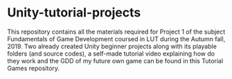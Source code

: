 # Unity-tutorial-projects
This repository contains all the materials required for Project 1 of the subject Fundamentals of Game Development coursed in LUT during the Autumn fall, 2019.
Two already created Unity beginner projects along with its playable folders (and source codes), a self-made tutorial video explaining how do they work and the GDD of my future own game can be found in this Tutorial Games repository. 
